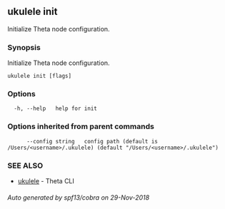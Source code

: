 ## ukulele init

Initialize Theta node configuration.

### Synopsis

Initialize Theta node configuration.

```
ukulele init [flags]
```

### Options

```
  -h, --help   help for init
```

### Options inherited from parent commands

```
      --config string   config path (default is /Users/<username>/.ukulele) (default "/Users/<username>/.ukulele")
```

### SEE ALSO

* [ukulele](ukulele.md)	 - Theta CLI

###### Auto generated by spf13/cobra on 29-Nov-2018
